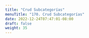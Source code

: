 ```yaml
---
title: "Crud Subcategorías"
menuTitle: "170. Crud Subcategorías"
date: 2022-12-24T07:47:01-08:00
draft: false
weight: 35
---
```


